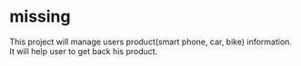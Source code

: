 # missing
This project will manage users product(smart phone, car, bike) information. It will help user to get back his product.
